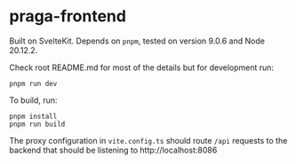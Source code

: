 # praga-frontend

Built on SvelteKit. Depends on `pnpm`, tested on version 9.0.6 and Node 20.12.2.

Check root README.md for most of the details but for development run:

```shell
pnpm run dev
```

To build, run:

```shell
pnpm install
pnpm run build
```

The proxy configuration in `vite.config.ts` should route `/api` requests to the backend that should be
listening to http://localhost:8086
